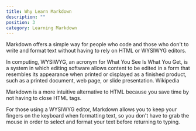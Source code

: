 ```yaml
---
title: Why Learn Markdown
description: ""
position: 3
category: Learning Markdown
---
```


Markdown offers a simple way for people who code and those who don't to write and format text without having to rely on HTML or WYSIWYG editors.

<alert>
In computing, WYSIWYG, an acronym for What You See Is What You Get, is a system in which editing software allows content to be edited in a form that resembles its appearance when printed or displayed as a finished product, such as a printed document, web page, or slide presentation. Wikipedia
</alert>

Markdown is a more intuitive alternative to HTML because you save time by not having to close HTML tags.

For those using a WYSIWYG editor, Markdown allows you to keep your fingers on the keyboard when formatting text, so you don't have to grab the mouse in order to select and format your text before returning to typing. 
